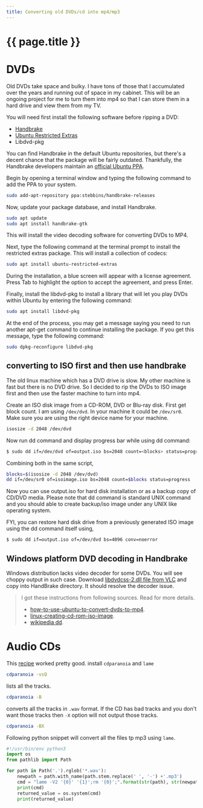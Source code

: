 ```yaml
---
title: Converting old DVDs/cd into mp4/mp3
---
```


# {{ page.title }}

# DVDs
Old DVDs take space and bulky. I have tons of those that I accumulated over the years and running out of space in my cabinet. This will be an ongoing project for me to turn them into mp4 so that I can store them in a hard drive and view them from my TV.

You will need first install the following software before ripping a DVD:

* [Handbrake](https://handbrake.fr/)
* [Ubuntu Restricted Extras](https://www.lifewire.com/manage-fonts-in-linux-4176886)
* Libdvd-pkg

You can find Handbrake in the default Ubuntu repositories, but there's a decent chance that the package will be fairly outdated. Thankfully, the Handbrake developers maintain an [official Ubuntu PPA](https://www.lifewire.com/updated-software-for-ubuntu-with-ppas-2202103).

Begin by opening a terminal window and typing the following command to add the PPA to your system.
```bash
sudo add-apt-repository ppa:stebbins/handbrake-releases
```
Now, update your package database, and install Handbrake.

```bash
sudo apt update
sudo apt install handbrake-gtk
```
This will install the video decoding software for converting DVDs to MP4.

Next, type the following command at the terminal prompt to install the restricted extras package. This will install a collection of codecs:
```bash
sudo apt install ubuntu-restricted-extras
```
During the installation, a blue screen will appear with a license agreement. Press Tab to highlight the option to accept the agreement, and press Enter.

Finally, install the libdvd-pkg to install a library that will let you play DVDs within Ubuntu by entering the following command:

```bash
sudo apt install libdvd-pkg
```

At the end of the process, you may get a message saying you need to run another apt-get command to continue installing the package. If you get this message, type the following command:

```bash
sudo dpkg-reconfigure libdvd-pkg
```

## converting to ISO first and then use handbrake

The old linux machine which has a DVD drive is slow. My other machine is fast but there is no DVD drive. So I decided to rip the DVDs to ISO image first and then use the faster machine to turn into mp4. 

Create an ISO disk image from a CD-ROM, DVD or Blu-ray disk.
First get block count. I am using ``/dev/dvd``. In your machine it could be ``/dev/sr0``. Make sure you are using the right device name for your machine.
```bash
isosize -d 2048 /dev/dvd
```

Now run dd command and display progress bar while using dd command:
```bash
$ sudo dd if=/dev/dvd of=output.iso bs=2048 count=<blocks> status=progress
```

Combining both in the same script,
```bash
blocks=$(isosize -d 2048 /dev/dvd)
dd if=/dev/sr0 of=isoimage.iso bs=2048 count=$blocks status=progress
```

Now you can use output.iso for hard disk installation or as a backup copy of CD/DVD media. Please note that dd command is standard UNIX command and you should able to create backup/iso image under any UNIX like operating system.

FYI, you can restore hard disk drive from a previously generated ISO image using the dd command itself using,
```bash
$ sudo dd if=output.iso of=/dev/dvd bs=4096 conv=noerror
```

## Windows platform DVD decoding in Handbrake
Windows distribution lacks video decoder for some DVDs. You will see choppy output in such case. Download [libdvdcss-2.dll file from VLC](http://download.videolan.org/pub/libdvdcss/1.2.12/) and copy into HandBrake directory. It should resolve the decoder issue.

> I got these instructions from following sources. Read for more details. 
> * [how-to-use-ubuntu-to-convert-dvds-to-mp4](https://www.lifewire.com/how-to-use-ubuntu-to-convert-dvds-to-mp4-4111375).
> * [linux-creating-cd-rom-iso-image](https://www.cyberciti.biz/tips/linux-creating-cd-rom-iso-image.html).
> * [wikipedia dd](https://en.wikipedia.org/wiki/Dd_(Unix)).


# Audio CDs
This [recipe](https://www.cyberciti.biz/faq/linux-ripping-and-encoding-audio-files/) worked pretty good.
install ``cdparanoia`` and ``lame``


```bash
cdparanoia -vsQ
```
lists all the tracks.

```bash
cdparanoia -B
```

converts all the tracks in ``.wav`` format. If the CD has bad tracks and you don't want those tracks then ``-X``
option will not output those tracks.

```bash
cdparanoia -BX
```

Following python snippet will convert all the files tp mp3 using ``lame``.

```python
#!/usr/bin/env python3
import os
from pathlib import Path

for path in Path('.').rglob('*.wav'):
    newpath = path.with_name(path.stem.replace(' ', '-') +'.mp3')
    cmd = "lame -V2 '{0}' '{1}';rm '{0}';".format(str(path), str(newpath))
    print(cmd)
    returned_value = os.system(cmd)
    print(returned_value)
    
```



